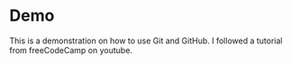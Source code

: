 # Demo

This is a demonstration on how to use Git and GitHub. I followed a tutorial from freeCodeCamp on youtube.
